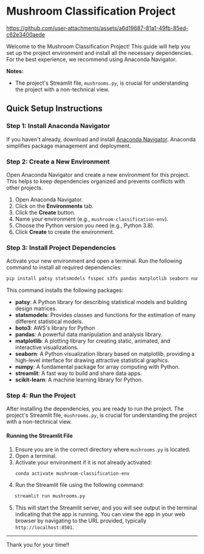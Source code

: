 # Mushroom Classification Project



https://github.com/user-attachments/assets/a6d19687-81a1-49fb-85ed-c62e3400aede



Welcome to the Mushroom Classification Project! This guide will help you set up the project environment and install all the necessary dependencies. For the best experience, we recommend using Anaconda Navigator.

**Notes:**
- The project's Streamlit file, `mushrooms.py`, is crucial for understanding the project with a non-technical view.

## Quick Setup Instructions

### Step 1: Install Anaconda Navigator

If you haven't already, download and install [Anaconda Navigator](https://www.anaconda.com/products/distribution). Anaconda simplifies package management and deployment.

### Step 2: Create a New Environment

Open Anaconda Navigator and create a new environment for this project. This helps to keep dependencies organized and prevents conflicts with other projects.

1. Open Anaconda Navigator.
2. Click on the **Environments** tab.
3. Click the **Create** button.
4. Name your environment (e.g., `mushroom-classification-env`).
5. Choose the Python version you need (e.g., Python 3.8).
6. Click **Create** to create the environment.

### Step 3: Install Project Dependencies

Activate your new environment and open a terminal. Run the following command to install all required dependencies:

```bash
pip install patsy statsmodels fsspec s3fs pandas matplotlib seaborn numpy streamlit scikit-learn plotly boto3 scipy
```

This command installs the following packages:

- **patsy**: A Python library for describing statistical models and building design matrices.
- **statsmodels**: Provides classes and functions for the estimation of many different statistical models.
- **boto3**: AWS's library for Python
- **pandas**: A powerful data manipulation and analysis library.
- **matplotlib**: A plotting library for creating static, animated, and interactive visualizations.
- **seaborn**: A Python visualization library based on matplotlib, providing a high-level interface for drawing attractive statistical graphics.
- **numpy**: A fundamental package for array computing with Python.
- **streamlit**: A fast way to build and share data apps.
- **scikit-learn**: A machine learning library for Python.

### Step 4: Run the Project

After installing the dependencies, you are ready to run the project. The project's Streamlit file, `mushrooms.py`, is crucial for understanding the project with a non-technical view.

#### Running the Streamlit File

1. Ensure you are in the correct directory where `mushrooms.py` is located.
2. Open a terminal.
3. Activate your environment if it is not already activated:
   ```bash
   conda activate mushroom-classification-env

4. Run the Streamlit file using the following command:
```bash
   streamlit run mushrooms.py
```
5. This will start the Streamlit server, and you will see output in the terminal indicating that the app is running. You can view the app in your web browser by navigating to the URL provided, typically `http://localhost:8501`.

---

Thank you for your time!!
